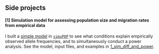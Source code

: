 ## Side projects

#### [1] Simulation model for assessing population size and migration rates from empirical data

I built a [simple model]() in [``simuPOP``](http://simupop.sourceforge.net/Main/Documentation) to see what conditions explain empirically observed allele frequencies, and to simultaneously conduct a power analysis. See the model, input files, and examples in [1_sim_diff_and_power](https://github.com/nclowell/side_projects/tree/main/1_sim_diff_and_power).

